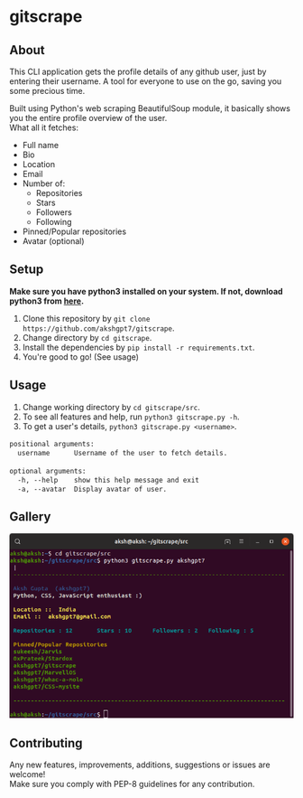 # gitscrape

## About
This CLI application gets the profile details of any github user, just by entering their username.
A tool for everyone to use on the go, saving you some precious time.

Built using Python's web scraping BeautifulSoup module, it basically shows you the entire profile overview of the user.<br>
What all it fetches:
<ul>
  <li> Full name
  <li> Bio
  <li> Location
  <li> Email
  <li> Number of:
    <ul>
      <li> Repositories
      <li> Stars
      <li> Followers
      <li> Following
    </ul>
  <li> Pinned/Popular repositories
  <li> Avatar (optional)
</ul>

## Setup
**Make sure you have python3 installed on your system. If not, download python3 from [here](https://www.python.org/).**
 1. Clone this repository by `git clone https://github.com/akshgpt7/gitscrape`.
 2. Change directory by `cd gitscrape`.
 3. Install the dependencies by `pip install -r requirements.txt`.
 4. You're good to go! (See usage)
 
## Usage
 1. Change working directory by `cd gitscrape/src`.
 2. To see all features and help, run `python3 gitscrape.py -h`.
 3. To get a user's details, `python3 gitscrape.py <username>`.

```
positional arguments:
  username      Username of the user to fetch details.

optional arguments:
  -h, --help    show this help message and exit
  -a, --avatar  Display avatar of user.
```
 
## Gallery
![output screenshot](https://raw.githubusercontent.com/akshgpt7/gitscrape/master/screenshots/output.png)
 
## Contributing
Any new features, improvements, additions, suggestions or issues are welcome! <br>
Make sure you comply with PEP-8 guidelines for any contribution.
    
    
    
